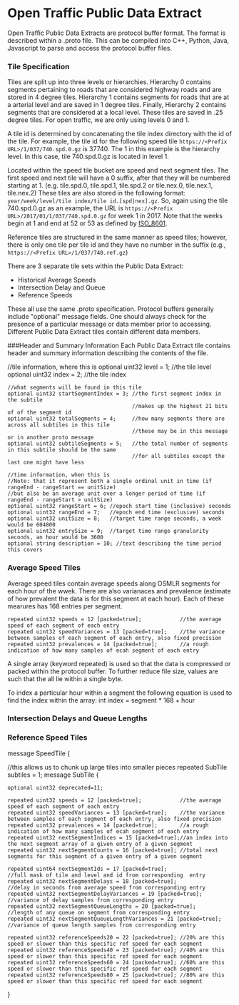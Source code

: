 # Open Traffic Public Data Extract

Open Traffic Public Data Extracts are protocol buffer format. The format is described within a .proto file. This can be compiled into C++, Python, Java, Javascript to parse and access the protocol buffer files.

### Tile Specification

Tiles are split up into three levels or hierarchies.  Hierarchy 0 contains segments pertaining to roads that are considered highway roads and are stored in 4 degree tiles.  Hierarchy 1 contains segments for roads that are at a arterial level and are saved in 1 degree tiles.  Finally, Hierarchy 2 contains segments that are considered at a local level.  These tiles are saved in .25 degree tiles.  For open traffic, we are only using levels 0 and 1.  

A tile id is determined by concatenating the tile index directory with the id of the tile.  For example, the tile id for the following speed tile `https://<Prefix URL>/1/037/740.spd.0.gz` is 37740.  The 1 in this example is the hierarchy level.  In this case, tile 740.spd.0.gz is located in level 1.  

Located within the speed tile bucket are speed and next segment tiles.  The first speed and next tile will have a 0 suffix, after that they will be numbered starting at 1. (e.g. tile.spd.0, tile.spd.1, tile.spd.2 or tile.nex.0, tile.nex.1, tile.nex.2)  These tiles are also stored in the following format: `year/week/level/tile index/tile id.[spd|nex].gz`.  So, again using the tile 740.spd.0.gz as an example, the URL is `https://<Prefix URL>/2017/01/1/037/740.spd.0.gz` for week 1 in 2017.  Note that the weeks begin at 1 and end at 52 or 53 as defined by [ISO_8601](https://en.wikipedia.org/wiki/ISO_8601).

Reference tiles are structured in the same manner as speed tiles; however, there is only one tile per tile id and they have no number in the suffix (e.g., `https://<Prefix URL>/1/037/740.ref.gz`) 

There are 3 separate tile sets within the Public Data Extract:
* Historical Average Speeds
* Intersection Delay and Queue
* Reference Speeds

These all use the same .proto specification. Protocol buffers generally include "optional" message fields. One should always check for the presence of a particular message or data member prior to accessing. Different Public Data Extract tiles contain different data members.

###Header and Summary Information
Each Public Data Extract tile contains header and summary information describing the contents of the file.

  //tile information, where this is
    optional uint32 level = 1;  //the tile level
    optional uint32 index = 2;  //the tile index

    //what segments will be found in this tile
    optional uint32 startSegmentIndex = 3; //the first segment index in the subtile
                                           //makes up the highest 21 bits of of the segment id
    optional uint32 totalSegments = 4;     //how many segments there are across all subtiles in this tile
                                           //these may be in this message or in another proto message
    optional uint32 subtileSegments = 5;   //the total number of segments in this subtile should be the same
                                           //for all subtiles except the last one might have less

    //time information, when this is
    //Note: that it represent both a single ordinal unit in time (if rangeEnd - rangeStart == unitSize)
    //but also be an average unit over a longer period of time (if rangeEnd - rangeStart > unitSize)
    optional uint32 rangeStart = 6; //epoch start time (inclusive) seconds
    optional uint32 rangeEnd = 7;   //epoch end time (exclusive) seconds
    optional uint32 unitSize = 8;   //target time range seconds, a week would be 604800
    optional uint32 entrySize = 9;  //target time range granularity seconds, an hour would be 3600
    optional string description = 10; //text describing the time period this covers

### Average Speed Tiles

Average speed tiles contain average speeds along OSMLR segments for each hour of the wwek. There are also varianaces and prevalence (estimate of how prevalent the data is for this segment at each hour). Each of these mearures has 168 entries per segment.

    repeated uint32 speeds = 12 [packed=true];            //the average speed of each segment of each entry
    repeated uint32 speedVariances = 13 [packed=true];    //the variance between samples of each segment of each entry, also fixed precision
    repeated uint32 prevalences = 14 [packed=true];       //a rough indication of how many samples of ecah segment of each entry
    
A single array (keyword repeated) is used so that the data is compressed or packed within the protocol buffer. To further reduce file size, values are such that the all lie within a single byte. 

To index a particular hour within a segment the following equation is used to find the index within the array:
   int index = segment * 168 + hour

### Intersection Delays and Queue Lengths

### Reference Speed Tiles

message SpeedTile {
  
  //this allows us to chunk up large tiles into smaller pieces
  repeated SubTile subtiles = 1;
  message SubTile {
  
    optional uint32 deprecated=11;

    repeated uint32 speeds = 12 [packed=true];            //the average speed of each segment of each entry
    repeated uint32 speedVariances = 13 [packed=true];    //the variance between samples of each segment of each entry, also fixed precision
    repeated uint32 prevalences = 14 [packed=true];       //a rough indication of how many samples of ecah segment of each entry
    repeated uint32 nextSegmentIndices = 15 [packed=true];//an index into the next segment array of a given entry of a given segment
    repeated uint32 nextSegmentCounts = 16 [packed=true]; //total next segments for this segment of a given entry of a given segment

    repeated uint64 nextSegmentIds = 17 [packed=true];                  //full mask of tile and level and id from corresponding  entry
    repeated uint32 nextSegmentDelays = 18 [packed=true];               //delay in seconds from average speed from corresponding entry
    repeated uint32 nextSegmentDelayVariances = 19 [packed=true];       //variance of delay samples from corresponding entry
    repeated uint32 nextSegmentQueueLengths = 20 [packed=true];         //length of any queue on segment from corresponding entry
    repeated uint32 nextSegmentQueueLengthVariances = 21 [packed=true]; //variance of queue length samples from corresponding entry

    repeated uint32 referenceSpeeds20 = 22 [packed=true]; //20% are this speed or slower than this specific ref speed for each segment
    repeated uint32 referenceSpeeds40 = 23 [packed=true]; //40% are this speed or slower than this specific ref speed for each segment
    repeated uint32 referenceSpeeds60 = 24 [packed=true]; //60% are this speed or slower than this specific ref speed for each segment
    repeated uint32 referenceSpeeds80 = 25 [packed=true]; //80% are this speed or slower than this specific ref speed for each segment

}
